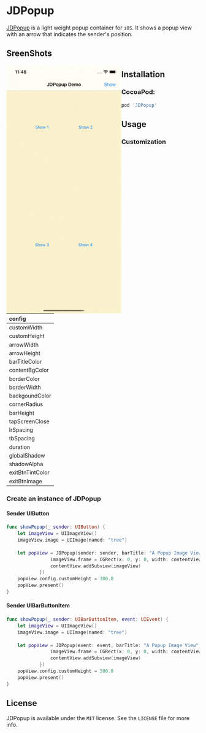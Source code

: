 # JDPopup
[JDPopup](https://github.com/jdleung/JDPopup) is a light weight  popup container for `iOS`. It shows a popup view with an arrow that indicates the sender's position.

## SreenShots

<img src="Screenshots/ss_1.gif" align="left" width="300" />

## Installation


### CocoaPod:

```ruby
pod 'JDPopup'
```

## Usage

### Customization


| config |
| :------ |
| customWidth |
| customHeight |
| arrowWidth |
| arrowHeight |
| barTitleColor |
| contentBgColor |
| borderColor |
| borderWidth |
| backgoundColor |
| cornerRadius |
| barHeight |
| tapScreenClose |
| lrSpacing |
| tbSpacing |
| duration |
| globalShadow |
| shadowAlpha |
| exitBtnTintColor |
| exitBtnImage |

### Create an instance of JDPopup

#### Sender UIButton

```swift
func showPopup(_ sender: UIButton) {  
    let imageView = UIImageView()
    imageView.image = UIImage(named: "tree")
  
    let popView = JDPopup(sender: sender, barTitle: "A Popup Image View", contentViewAdapter: { contentView in
                imageView.frame = CGRect(x: 0, y: 0, width: contentView.frame.width, height: contentView.frame.height)
                contentView.addSubview(imageView)
            })
    popView.config.customHeight = 300.0
    popView.present()
}
```

#### Sender UIBarButtonItem

```swift
func showPopup(_ sender: UIBarButtonItem, event: UIEvent) {
    let imageView = UIImageView()
    imageView.image = UIImage(named: "tree")
  
    let popView = JDPopup(event: event, barTitle: "A Popup Image View", contentViewAdapter: { contentView in
                imageView.frame = CGRect(x: 0, y: 0, width: contentView.frame.width, height: contentView.frame.height)
                contentView.addSubview(imageView)
            })
    popView.config.customHeight = 300.0
    popView.present()
}
```



## License

JDPopup is available under the `MIT` license. See the `LICENSE` file for more info.
